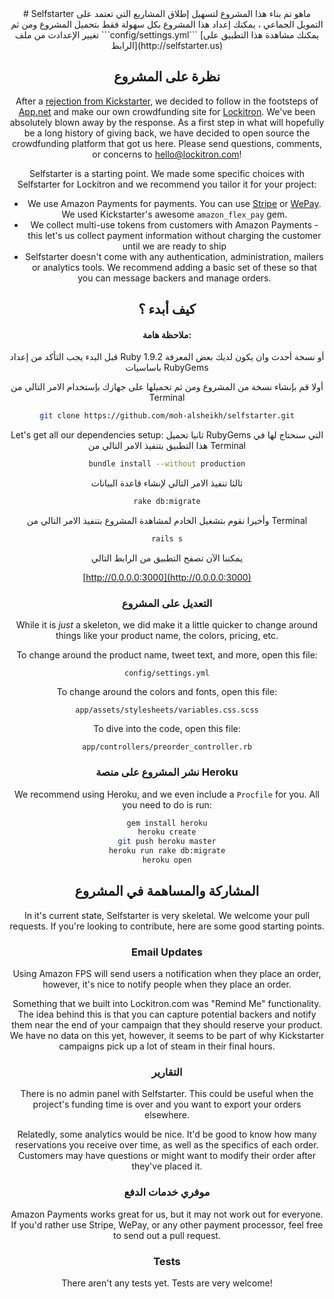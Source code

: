 <center>
# Selfstarter ماهو
تم بناء هذا المشروع لتسهيل إطلاق المشاريع التي تعتمد على التمويل الجماعي ، يمكنك إعداد هذا المشروع بكل سهولة فقط بتحميل المشروع ومن ثم تغيير الإعدادت من ملف  ```config/settings.yml```
[يمكنك مشاهدة هذا التطبيق على الرابط](http://selfstarter.us)

## نظرة على المشروع

After a [rejection from Kickstarter](http://techcrunch.com/2012/10/07/the-story-of-lockitron-crowdfunding-without-kickstarter/), we decided to follow in the footsteps of [App.net](https://app.net/) and make our own crowdfunding site for [Lockitron](https://lockitron.com). We've been absolutely blown away by the response. As a first step in what will hopefully be a long history of giving back, we have decided to open source the crowdfunding platform that got us here. Please send questions, comments, or concerns to [hello@lockitron.com](mailto:hello@lockitron.com)!

Selfstarter is a starting point. We made some specific choices with Selfstarter for Lockitron and we recommend you tailor it for your project:

* We use Amazon Payments for payments. You can use [Stripe](https://stripe.com) or [WePay](https://www.wepay.com/). We used Kickstarter's awesome ```amazon_flex_pay``` gem.
* We collect multi-use tokens from customers with Amazon Payments - this let's us collect payment information without charging the customer until we are ready to ship
* Selfstarter doesn't come with any authentication, administration, mailers or analytics tools. We recommend adding a basic set of these so that you can message backers and manage orders.

## كيف أبدء ؟
#### ملاحظة هامة:
 قبل البدء يجب التأكد من إعداد Ruby 1.9.2 أو نسخة أحدث
  وان يكون لديك بعض المعرفة باساسيات RubyGems

أولا قم بإنشاء نسخة من المشروع ومن ثم تحميلها على جهازك بإستخدام الامر التالي من Terminal

```bash
git clone https://github.com/moh-alsheikh/selfstarter.git
```

Let's get all our dependencies setup:
ثانيا تحميل RubyGems التي سنحتاج لها في هذا التطبيق بتنفيذ الامر التالي من Terminal
```bash
bundle install --without production
```

ثالثا تنفيذ الامر التالي لإنشاء قاعدة البيانات
```bash
rake db:migrate
```

وأخيرا نقوم بتشغيل الخادم لمشاهدة المشروع بتنفيذ الامر التالي من Terminal 
```bash
rails s
```

يمكننا الآن تصفح التطبيق من الرابط التالي 

[http://0.0.0.0:3000](http://0.0.0.0:3000)

### التعديل على المشروع 

While it is *just* a skeleton, we did make it a little quicker to change around things like your product name, the colors, pricing, etc.

To change around the product name, tweet text, and more, open this file:

```
config/settings.yml
```

To change around the colors and fonts, open this file:

```
app/assets/stylesheets/variables.css.scss
```

To dive into the code, open this file:

```
app/controllers/preorder_controller.rb
```

### نشر المشروع على منصة Heroku

We recommend using Heroku, and we even include a ```Procfile``` for you. All you need to do is run:

```bash
gem install heroku
heroku create
git push heroku master
heroku run rake db:migrate
heroku open
```
## المشاركة والمساهمة في المشروع

In it's current state, Selfstarter is very skeletal. We welcome your pull requests. If you're looking to contribute, here are some good starting points.

### Email Updates

Using Amazon FPS will send users a notification when they place an order, however, it's nice to notify people when they place an order. 

Something that we built into Lockitron.com was "Remind Me" functionality. The idea behind this is that you can capture potential backers and notify them near the end of your campaign that they should reserve your product. We have no data on this yet, however, it seems to be part of why Kickstarter campaigns pick up a lot of steam in their final hours.

### التقارير

There is no admin panel with Selfstarter. This could be useful when the project's funding time is over and you want to export your orders elsewhere.

Relatedly, some analytics would be nice. It'd be good to know how many reservations you receive over time, as well as the specifics of each order. Customers may have questions or might want to modify their order after they've placed it.

### موفري خدمات الدفع 

Amazon Payments works great for us, but it may not work out for everyone. If you'd rather use Stripe, WePay, or any other payment processor, feel free to send out a pull request.

### Tests

There aren't any tests yet. Tests are very welcome!

</center>

